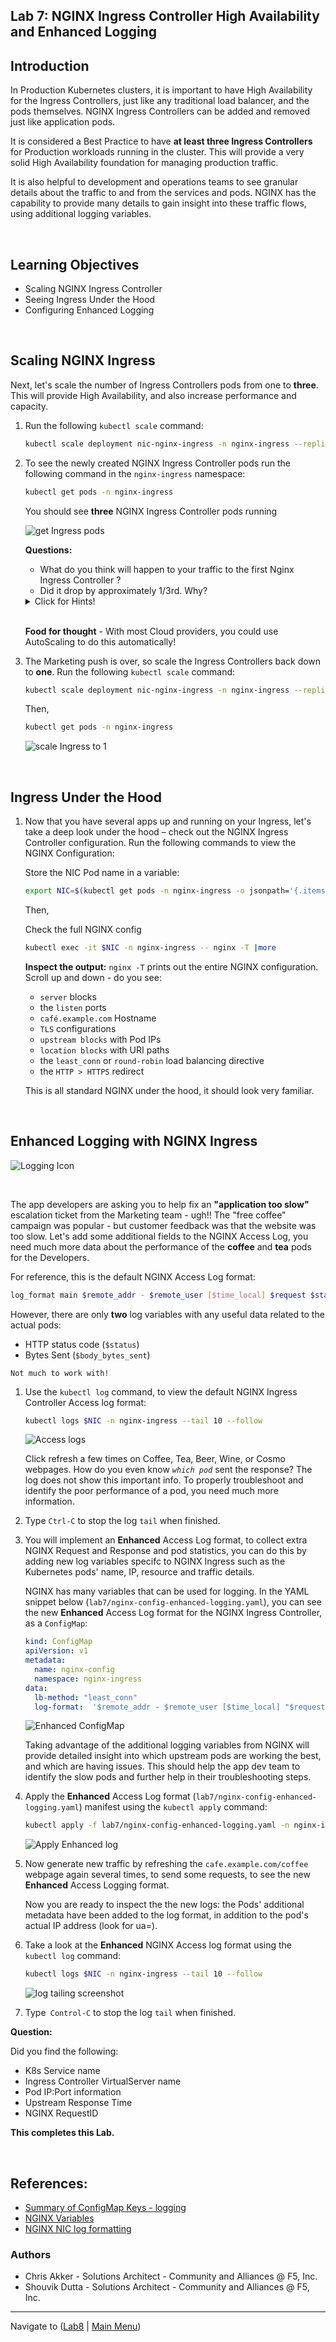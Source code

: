 ## Lab 7: NGINX Ingress Controller High Availability and Enhanced Logging

## Introduction

In Production Kubernetes clusters, it is important to have High Availability for the Ingress Controllers, just like any traditional load balancer, and the pods themselves.  NGINX Ingress Controllers can be added and removed just like application pods.  

It is considered a Best Practice to have **at least three Ingress Controllers** for Production workloads running in the cluster.  This will provide a very solid High Availability foundation for managing production traffic.

It is also helpful to development and operations teams to see granular details about the traffic to and from the services and pods.  NGINX has the capability to provide many details to gain insight into these traffic flows, using additional logging variables.

<br/>

## Learning Objectives

- Scaling NGINX Ingress Controller
- Seeing Ingress Under the Hood
- Configuring Enhanced Logging

<br/>

## Scaling NGINX Ingress

Next, let's scale the number of Ingress Controllers pods from one to **three**. This will provide High Availability, and also increase performance and capacity.

1. Run the following `kubectl scale` command:

    ```bash
    kubectl scale deployment nic-nginx-ingress -n nginx-ingress --replicas=3
    ```

1. To see the newly created NGINX Ingress Controller pods run the following command in the `nginx-ingress` namespace:

    ```bash
    kubectl get pods -n nginx-ingress
    ```

    You should see **three** NGINX Ingress Controller pods running

    ![get Ingress pods](media/lab7_get_ingress_pods.png)

    **Questions:** 
     - What do you think will happen to your traffic to the first Nginx Ingress Controller ?
     - Did it drop by approximately 1/3rd.  Why?

    <details><summary>Click for Hints!</summary>
      <br/>
      <p>
        <strong>Answer</strong>: there are now <strong>three Ingress Controllers</strong>, each taking 1/3rd of the traffic from the LoadBalancer Service, out in front of all 3 Ingress Controllers.  The incoming traffic to the first Ingress Controller is now equally shared with 2 new Ingress Controllers. <br/> 

        Refer to the topology diagram of this lab's Multi-Ingress deployment:
      </p>
      
      ![Multiple Ingress](media/lab7_multi-ingress.png)

      To verify this, check the `nginx-ingress` Service, there are now 3 Endpoints, which map to the 3 IPs of the Ingress Controllers.

      ```bash
      kubectl describe svc nic-nginx-ingress -n nginx-ingress
      ```

      ![Nginx-Ingress 3 Endpoints](media/lab7_3-ingress-controllers.png)
    

    </details><br/>


   **Food for thought** - With most Cloud providers, you could use AutoScaling to do this automatically!

1. The Marketing push is over, so scale the Ingress Controllers back down to **one**. Run the following `kubectl scale` command:

    ```bash
    kubectl scale deployment nic-nginx-ingress -n nginx-ingress --replicas=1
    ```

    Then,

    ```bash
    kubectl get pods -n nginx-ingress
    ```
    ![scale Ingress to 1](media/lab7_ingress_scale1.png)

<br/>

## Ingress Under the Hood

1. Now that you have several apps up and running on your Ingress, let's take a deep look under the hood – check out the NGINX Ingress Controller configuration. Run the following commands to view the NGINX Configuration:

    Store the NIC Pod name in a variable:
    
    ```bash
    export NIC=$(kubectl get pods -n nginx-ingress -o jsonpath='{.items[0].metadata.name}')
    ```

    Then,
    
    Check the full NGINX config
    
    ```bash
    kubectl exec -it $NIC -n nginx-ingress -- nginx -T |more
    ```

    **Inspect the output:** `nginx -T` prints out the entire NGINX configuration. Scroll up and down - do you see:

    - `server` blocks
    - the `listen` ports 
    - `café.example.com` Hostname
    - `TLS` configurations 
    - `upstream blocks` with Pod IPs
    - `location blocks` with URI paths 
    - the `least_conn` or `round-robin` load balancing directive
    - the `HTTP > HTTPS` redirect  

    This is all standard NGINX under the hood, it should look very familiar.

<br/>

## Enhanced Logging with NGINX Ingress

![Logging Icon](media/lab7_log-icon.png)

<br/>

The app developers are asking you to help fix an **"application too slow"** escalation ticket from the Marketing team - ugh!!  The "free coffee" campaign was popular - but customer feedback was that the website was too slow. Let's add some additional fields to the NGINX Access Log, you need much more data about the performance of the **coffee** and **tea** pods for the Developers.  

For reference, this is the default NGINX Access Log format:
  
```bash
log_format main $remote_addr - $remote_user [$time_local] $request $status $body_bytes_sent $http_referer $http_user_agent $http_x_forwarded_for;
```

However, there are only **two** log variables with any useful data related to the actual pods:

  - HTTP status code (`$status`)
  - Bytes Sent (`$body_bytes_sent`)
  
  `Not much to work with!`

1. Use the `kubectl log` command, to view the default NGINX Ingress Controller Access log format:

    ```bash
    kubectl logs $NIC -n nginx-ingress --tail 10 --follow
    ```

    ![Access logs](media/access-logs.png)

    Click refresh a few times on Coffee, Tea, Beer, Wine, or Cosmo webpages.  How do you even know *`which pod`* sent the response?  The log does not show this important info. To properly troubleshoot and identify the poor performance of a pod, you need much more information. 

1. Type `Ctrl-C` to stop the log `tail` when finished.

1. You will implement an **Enhanced** Access Log format, to collect extra NGINX Request and Response and pod statistics, you can do this by adding new log variables specifc to NGINX Ingress such as the Kubernetes pods' name, IP, resource and traffic details. 

    NGINX has many variables that can be used for logging. In the YAML snippet below
    (`lab7/nginx-config-enhanced-logging.yaml`), you can see the new **Enhanced** Access Log format for the NGINX Ingress Controller, as a `ConfigMap`:

      ```yaml
      kind: ConfigMap
      apiVersion: v1
      metadata:
        name: nginx-config
        namespace: nginx-ingress
      data:
        lb-method: "least_conn"
        log-format:  '$remote_addr - $remote_user [$time_local] "$request" $status $body_bytes_sent "$http_referer" "$http_user_agent" "$http_x_forwarded_for" rn="$resource_name" "$resource_type" "$resource_namespace" svc="$service" "$request_id" rt=“$request_time” ua=“$upstream_addr” uct="$upstream_connect_time" uht="$upstream_header_time" urt="$upstream_response_time" uqt=“$upstream_queue_time“ cs=“$upstream_cache_status“'
      ```

      ![Enhanced ConfigMap](media/lab7_configmap.png)

      Taking advantage of the additional logging variables from NGINX will provide detailed insight into which upstream pods are working the best, and which are having issues.  This should help the app dev team to identify the slow pods and further help in their troubleshooting steps.

1. Apply the **Enhanced** Access Log format (`lab7/nginx-config-enhanced-logging.yaml`) manifest using the `kubectl apply` command:

    ```bash
    kubectl apply -f lab7/nginx-config-enhanced-logging.yaml -n nginx-ingress
    ```
    ![Apply Enhanced log](media/lab7_apply_enh_log.png)

1. Now generate new traffic by refreshing the `cafe.example.com/coffee` webpage again several times, to send some requests, to see the new **Enhanced** Access Logging format.

   Now you are ready to inspect the the new logs: the Pods' additional metadata have been added to the log format, in addition to the pod's actual IP address (look for ua=). 

1. Take a look at the **Enhanced** NGINX Access log format using the `kubectl log` command:

    ```bash
    kubectl logs $NIC -n nginx-ingress --tail 10 --follow
    ```

    ![log tailing screenshot](media/access-log-enhanced.png)

1. Type` Control-C` to stop the log  `tail` when finished.

**Question:**

  Did you find the following:
  - K8s Service name
  - Ingress Controller VirtualServer name
  - Pod IP:Port information
  - Upstream Response Time
  - NGINX RequestID

**This completes this Lab.** 

<br/>

## References: 

- [Summary of ConfigMap Keys - logging](http://docs.nginx.com/nginx-ingress-controller/configuration/global-configuration/configmap-resource/#logging)
- [NGINX Variables](http://nginx.org/en/docs/varindex.html)
- [NGINX NIC log formatting](https://github.com/nginxinc/kubernetes-ingress/tree/main/examples/shared-examples/custom-log-format)


### Authors
- Chris Akker - Solutions Architect - Community and Alliances @ F5, Inc.
- Shouvik Dutta - Solutions Architect - Community and Alliances @ F5, Inc.

-------------

Navigate to ([Lab8](../lab8/readme.md) | [Main Menu](../LabGuide.md))


